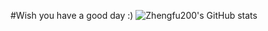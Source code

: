 #Wish you have a good day :)
![Zhengfu200's GitHub stats](https://github-readme-stats.vercel.app/api?username=anuraghazra&show_icons=true&theme=transparent)

